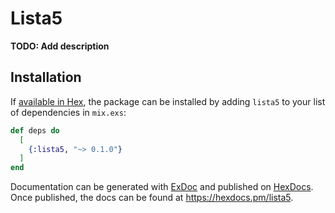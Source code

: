 # Lista5

**TODO: Add description**

## Installation

If [available in Hex](https://hex.pm/docs/publish), the package can be installed
by adding `lista5` to your list of dependencies in `mix.exs`:

```elixir
def deps do
  [
    {:lista5, "~> 0.1.0"}
  ]
end
```

Documentation can be generated with [ExDoc](https://github.com/elixir-lang/ex_doc)
and published on [HexDocs](https://hexdocs.pm). Once published, the docs can
be found at <https://hexdocs.pm/lista5>.

